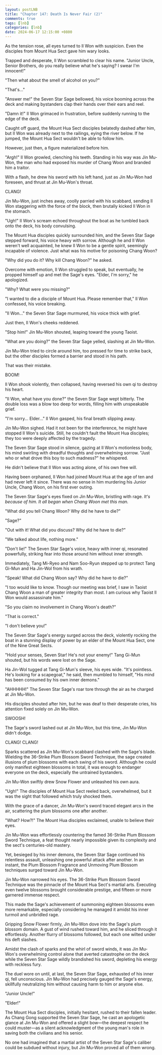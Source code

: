 ```yaml
---
layout: postLNB
title: "Chapter 147: Death Is Never Fair (2)"
comments: true
tags: [lnb]
categories: [lnb]
date: 2024-06-17 12:15:00 +0800
---
```


As the tension rose, all eyes turned to Il Won with suspicion. Even the disciples from Mount Hua Sect gave him wary looks. 

Trapped and desperate, Il Won scrambled to clear his name. "Junior Uncle, Senior Brothers, do you really believe what he's saying? I swear I'm innocent!"

"Then what about the smell of alcohol on you?"

"That's…"

"Answer me!" the Seven Star Sage bellowed, his voice booming across the deck and making bystanders clap their hands over their ears and reel.

"Damn it!" Il Won grimaced in frustration, before suddenly running to the edge of the deck.

Caught off guard, the Mount Hua Sect disciples belatedly dashed after him, but Il Won was already next to the railings, eying the river below. If he jumped, the Mount Hua Sect wouldn't be able to follow him. 

However, just then, a figure materialized before him.

"Argh!" Il Won growled, clenching his teeth. Standing in his way was Jin Mu-Won, the man who had exposed his murder of Chang Woon and branded him a traitor.

With a flash, he drew his sword with his left hand, just as Jin Mu-Won had foreseen, and thrust at Jin Mu-Won's throat.

CLANG!

Jin Mu-Won, just inches away, coolly parried with his scabbard, sending Il Won staggering with the force of the block, then brutally kicked Il Won in the stomach.

"Ugh!" Il Won's scream echoed throughout the boat as he tumbled back onto the deck, his body convulsing.

The Mount Hua disciples quickly surrounded him, and the Seven Star Sage stepped forward, his voice heavy with sorrow. Although he and Il Won weren't well acquainted, he knew Il Won to be a gentle spirit, seemingly incapable of violence. Just what was his motive for poisoning Chang Woon?

"Why did you do it? Why kill Chang Woon?" he asked.

Overcome with emotion, Il Won struggled to speak, but eventually, he propped himself up and met the Sage's eyes. "Elder, I'm sorry," he apologized.

"Why? What were you missing?"

"I wanted to die a disciple of Mount Hua. Please remember that," Il Won confessed, his voice breaking.

"Il Won…" the Seven Star Sage murmured, his voice thick with grief.

Just then, Il Won's cheeks reddened.

"Stop him!" Jin Mu-Won shouted, leaping toward the young Taoist.

"What are you doing?" the Seven Star Sage yelled, slashing at Jin Mu-Won.

Jin Mu-Won tried to circle around him, too pressed for time to strike back, but the other disciples formed a barrier and stood in his path.

That was their mistake.

BOOM!

Il Won shook violently, then collapsed, having reversed his own qi to destroy his heart.

"Il Won, what have you done?" the Seven Star Sage wept bitterly. The double loss was a blow too deep for words, filling him with unspeakable grief.

"I'm sorry... Elder..." Il Won gasped, his final breath slipping away.

Jin Mu-Won sighed. Had it not been for the interference, he might have stopped Il Won's suicide. Still, he couldn't fault the Mount Hua disciples; they too were deeply affected by the tragedy.

The Seven Star Sage stood in silence, gazing at Il Won's motionless body, his mind swirling with dreadful thoughts and overwhelming sorrow. "Just who or what drove this boy to such madness?" he whispered.

He didn't believe that Il Won was acting alone, of his own free will. 

Having been orphaned, Il Won had joined Mount Hua at the age of ten and had never left it since. There was no sense in him murdering his Junior Uncle, Chang Woon, on his first ever outing.

The Seven Star Sage's eyes fixed on Jin Mu-Won, bristling with rage. *It's because of him. It all began when Chang Woon met this man.*

"What did you tell Chang Woon? Why did he have to die?"

"Sage?"

"Out with it! What did you discuss? Why did he have to die?"

"We talked about life, nothing more."

"Don't lie!" The Seven Star Sage's voice, heavy with inner qi, resonated powerfully, striking fear into those around him without inner strength. 

Immediately, Tang Mi-Ryeo and Nam Soo-Ryun stepped up to protect Tang Gi-Mun and Ha Jin-Wol from his wrath.

"Speak! What did Chang Woon say? Why did he have to die?"

"I too would like to know. Though our meeting was brief, I saw in Taoist Chang Woon a man of greater integrity than most. I am curious why Taoist Il Won would assassinate him."

"So you claim no involvement in Chang Woon's death?"

"That is correct."

"I don't believe you!"

The Seven Star Sage's energy surged across the deck, violently rocking the boat in a stunning display of power by an elder of the Mount Hua Sect, one of the Nine Great Sects.

"Hold your senses, Seven Star! He's not your enemy!" Tang Gi-Mun shouted, but his words were lost on the Sage.

Ha Jin-Wol tugged at Tang Gi-Mun's sleeve, his eyes wide. "It's pointless. He's looking for a scapegoat," he said, then mumbled to himself, "His mind has been consumed by his own inner demons."

"AHHHHH!" The Seven Star Sage's roar tore through the air as he charged at Jin Mu-Won. 

His disciples shouted after him, but he was deaf to their desperate cries, his attention fixed solely on Jin Mu-Won.

SWOOSH!

The Sage's sword lashed out at Jin Mu-Won, but this time, Jin Mu-Won didn't dodge.

CLANG! CLANG!

Sparks scattered as Jin Mu-Won's scabbard clashed with the Sage's blade. Wielding the 36-Strike Plum Blossom Sword Technique, the sage created illusions of plum blossoms with each swing of his sword. Although he could only manifest eighteen blossoms in total, it was enough to endanger everyone on the deck, especially the untrained bystanders.

Jin Mu-Won swiftly drew Snow Flower and unleashed his own aura.

"Ugh!" The disciples of Mount Hua Sect reeled back, overwhelmed, but it was the sight that followed which truly shocked them.

With the grace of a dancer, Jin Mu-Won's sword traced elegant arcs in the air, scattering the plum blossoms one after another.

"What? How?!" The Mount Hua disciples exclaimed, unable to believe their eyes. 

Jin Mu-Won was effortlessly countering the famed 36-Strike Plum Blossom Sword Technique, a feat thought nearly impossible given its complexity and the sect's centuries-old mastery.

Yet, besieged by his inner demons, the Seven Star Sage continued his relentless assault, unleashing one powerful attack after another. In an instant, the Plum Blossom Fragrance and Unmoving Plum Blossom techniques surged toward Jin Mu-Won.

Jin Mu-Won narrowed his eyes. The 36-Strike Plum Blossom Sword Technique was the pinnacle of the Mount Hua Sect's martial arts. Executing even twelve blossoms brought considerable prestige, and fifteen or more garnered immense respect. 

This made the Sage's achievement of summoning eighteen blossoms even more remarkable, especially considering he managed it amidst his inner turmoil and unbridled rage.

Gripping Snow Flower firmly, Jin Mu-Won dove into the Sage's plum blossom domain. A gust of wind rushed toward him, and he sliced through it effortlessly. Another flurry of blossoms followed, but each one wilted under his deft slashes.

Amidst the clash of sparks and the whirl of sword winds, it was Jin Mu-Won's overwhelming control alone that averted catastrophe on the deck while the Seven Star Sage wildly brandished his sword, depleting his energy with reckless fury. 

The duel wore on until, at last, the Seven Star Sage, exhausted of his inner qi, fell unconscious. Jin Mu-Won had precisely gauged the Sage's energy, skillfully neutralizing him without causing harm to him or anyone else.

"Junior Uncle!"

"Elder!"

The Mount Hua Sect disciples, initially hesitant, rushed to their fallen leader. As Chang Gong supported the Seven Star Sage, he cast an apologetic glance at Jin Mu-Won and offered a slight bow—the deepest respect he could muster—as a silent acknowledgment of the young man's role in saving both the civilians and his senior. 

No one had imagined that a martial artist of the Seven Star Sage's caliber could be subdued without injury, but Jin Mu-Won proved all of them wrong.


